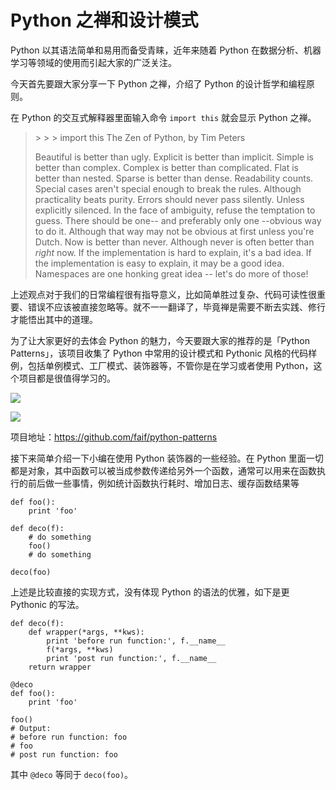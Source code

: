 # Python 之禅和设计模式

Python 以其语法简单和易用而备受青睐，近年来随着 Python 在数据分析、机器学习等领域的使用而引起大家的广泛关注。

今天首先要跟大家分享一下 Python 之禅，介绍了 Python 的设计哲学和编程原则。

在 Python 的交互式解释器里面输入命令 `import this` 就会显示 Python 之禅。

> \> \> \> import this
> The Zen of Python, by Tim Peters
>
> Beautiful is better than ugly.
> Explicit is better than implicit.
> Simple is better than complex.
> Complex is better than complicated.
> Flat is better than nested.
> Sparse is better than dense.
> Readability counts.
> Special cases aren't special enough to break the rules.
> Although practicality beats purity.
> Errors should never pass silently.
> Unless explicitly silenced.
> In the face of ambiguity, refuse the temptation to guess.
> There should be one-- and preferably only one --obvious way to do it.
> Although that way may not be obvious at first unless you're Dutch.
> Now is better than never.
> Although never is often better than *right* now.
> If the implementation is hard to explain, it's a bad idea.
> If the implementation is easy to explain, it may be a good idea.
> Namespaces are one honking great idea -- let's do more of those!

上述观点对于我们的日常编程很有指导意义，比如简单胜过复杂、代码可读性很重要、错误不应该被直接忽略等。就不一一翻译了，毕竟禅是需要不断去实践、修行才能悟出其中的道理。

为了让大家更好的去体会 Python 的魅力，今天要跟大家的推荐的是「Python Patterns」，该项目收集了 Python 中常用的设计模式和 Pythonic 风格的代码样例，包括单例模式、工厂模式、装饰器等，不管你是在学习或者使用 Python，这个项目都是很值得学习的。

![](https://7465-test-3c9b5e-1258459492.tcb.qcloud.la/GitHub精选/ZenOfPython/patterns.1.png)

![](https://7465-test-3c9b5e-1258459492.tcb.qcloud.la/GitHub精选/ZenOfPython/patterns.2.png)

项目地址：https://github.com/faif/python-patterns

接下来简单介绍一下小编在使用 Python 装饰器的一些经验。在 Python 里面一切都是对象，其中函数可以被当成参数传递给另外一个函数，通常可以用来在函数执行的前后做一些事情，例如统计函数执行耗时、增加日志、缓存函数结果等

```
def foo():
    print 'foo'
    
def deco(f):
    # do something
    foo()
    # do something
    
deco(foo)
```

上述是比较直接的实现方式，没有体现 Python 的语法的优雅，如下是更 Pythonic 的写法。

```
def deco(f):
    def wrapper(*args, **kws):
        print 'before run function:', f.__name__
        f(*args, **kws)
        print 'post run function:', f.__name__
    return wrapper

@deco
def foo():
    print 'foo'
    
foo()
# Output:
# before run function: foo
# foo
# post run function: foo
```

其中 `@deco` 等同于 `deco(foo)`。